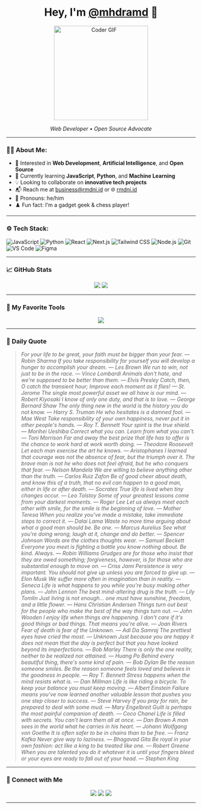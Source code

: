 <h1 align="center">Hey, I'm <a href="https://github.com/mhdramd" target="_blank">@mhdramd</a> 👋</h1>

<p align="center">
  <img src="https://raw.githubusercontent.com/rahulbanerjee26/githubProfileReadmeGenerator/main/gifs/code.gif" width="250" alt="Coder GIF">
</p>

<p align="center">
  <em>Web Developer • Open Source Advocate</em>
</p>

---

### 🧑‍💻 About Me:

- 👀 Interested in **Web Development**, **Artificial Intelligence**, and **Open Source**
- 🌱 Currently learning **JavaScript**, **Python**, and **Machine Learning**
- 💡 Looking to collaborate on **innovative tech projects**
- 📬 Reach me at [business@rmdni.id](mailto:business@rmdni.id) or 🌐 [rmdni.id](https://rmdni.id)
- 🧩 Pronouns: he/him  
- ♟️ Fun fact: I'm a gadget geek & chess player!

---

### ⚙️ Tech Stack:

![JavaScript](https://img.shields.io/badge/JavaScript-F7DF1E?style=flat-square&logo=javascript&logoColor=000)
![Python](https://img.shields.io/badge/Python-3776AB?style=flat-square&logo=python&logoColor=white)
![React](https://img.shields.io/badge/React-20232A?style=flat-square&logo=react&logoColor=61DAFB)
![Next.js](https://img.shields.io/badge/Next.js-000?style=flat-square&logo=nextdotjs&logoColor=white)
![Tailwind CSS](https://img.shields.io/badge/TailwindCSS-06B6D4?style=flat-square&logo=tailwindcss&logoColor=white)
![Node.js](https://img.shields.io/badge/Node.js-339933?style=flat-square&logo=nodedotjs&logoColor=white)
![Git](https://img.shields.io/badge/Git-F05032?style=flat-square&logo=git&logoColor=white)
![VS Code](https://img.shields.io/badge/VSCode-007ACC?style=flat-square&logo=visual-studio-code&logoColor=white)
![Figma](https://img.shields.io/badge/Figma-F24E1E?style=flat-square&logo=figma&logoColor=white)

---

### 📈 GitHub Stats

<p align="center">
  <img src="https://github-readme-stats.vercel.app/api?username=mhdramd&show_icons=true&theme=github_dark&hide_title=true" />
  <img src="https://github-readme-streak-stats.herokuapp.com?user=mhdramd&theme=github-dark" />
</p>

---

### 📌 My Favorite Tools

<p align="center">
  <img src="https://skillicons.dev/icons?i=js,ts,react,nextjs,py,nodejs,vscode,tailwind,figma,github" />
</p>

---

### 💬 Daily Quote

> _For your life to be great, your faith must be bigger than your fear. — Robin Sharma_
> _If you take responsibility for yourself you will develop a hunger to accomplish your dream. — Les Brown_
> _We run to win, not just to be in the race.   — Vince Lombardi_
> _Animals don't hate, and we're supposed to be better than them. — Elvis Presley_
> _Catch, then, O catch the transient hour; Improve each moment as it flies!  — St. Jerome_
> _The single most powerful asset we all have is our mind. — Robert Kiyosaki_
> _I know of only one duty, and that is to love. — George Bernard Shaw_
> _The only thing new in the world is the history you do not know. — Harry S. Truman_
> _He who hesitates is a damned fool. — Mae West_
> _Take responsibility of your own happiness, never put it in other people's hands. — Roy T. Bennett_
> _Your spirit is the true shield. — Morihei Ueshiba_
> _Correct what you can. Learn from what you can't. — Toni Morrison_
> _Far and away the best prize that life has to offer is the chance to work hard at work worth doing. — Theodore Roosevelt_
> _Let each man exercise the art he knows. — Aristophanes_
> _I learned that courage was not the absence of fear, but the triumph over it. The brave man is not he who does not feel afraid, but he who conquers that fear. — Nelson Mandela_
> _We are willing to believe anything other than the truth. — Carlos Ruiz Zafon_
> _Be of good cheer about death, and know this of a truth, that no evil can happen to a good man, either in life or after death. — Socrates_
> _True life is lived when tiny changes occur. — Leo Tolstoy_
> _Some of your greatest lessons come from your darkest moments. — Roger Lee_
> _Let us always meet each other with smile, for the smile is the beginning of love. — Mother Teresa_
> _When you realize you've made a mistake, take immediate steps to correct it. — Dalai Lama_
> _Waste no more time arguing about what a good man should be. Be one. — Marcus Aurelius_
> _See what you're doing wrong, laugh at it, change and do better. — Spencer Johnson_
> _Words are the clothes thoughts wear. — Samuel Beckett_
> _Everyone you meet is fighting a battle you know nothing about. Be kind. Always. — Robin Williams_
> _Grudges are for those who insist that they are owed something; forgiveness, however, is for those who are substantial enough to move on. — Criss Jami_
> _Persistence is very important. You should not give up unless you are forced to give up. — Elon Musk_
> _We suffer more often in imagination than in reality. — Seneca_
> _Life is what happens to you while you're busy making other plans. — John Lennon_
> _The best mind-altering drug is the truth. — Lily Tomlin_
> _Just living is not enough... one must have sunshine, freedom, and a little flower.  — Hans Christian Andersen_
> _Things turn out best for the people who make the best of the way things turn out. — John Wooden_
> _I enjoy life when things are happening. I don't care if it's good things or bad things. That means you're alive. — Joan Rivers_
> _Fear of death is fear of the Unknown. — Adi Da Samraj_
> _The prettiest eyes have cried the most. — Unknown_
> _Just because you are happy it does not mean that the day is perfect but that you have looked beyond its imperfections. — Bob Marley_
> _There is only the one reality, neither to be realized nor attained. — Huang Po_
> _Behind every beautiful thing, there's some kind of pain. — Bob Dylan_
> _Be the reason someone smiles. Be the reason someone feels loved and believes in the goodness in people. — Roy T. Bennett_
> _Stress happens when the mind resists what is. — Dan Millman_
> _Life is like riding a bicycle. To keep your balance you must keep moving. — Albert Einstein_
> _Failure means you've now learned another valuable lesson that pushes you one step closer to success. — Steve Harvey_
> _If you pray for rain, be prepared to deal with some mud. — Mary Engelbreit_
> _Guilt is perhaps the most painful companion of death. — Coco Chanel_
> _Life is filled with secrets. You can't learn them all at once. — Dan Brown_
> _A man sees in the world what he carries in his heart. — Johann Wolfgang von Goethe_
> _It is often safer to be in chains than to be free.  — Franz Kafka_
> _Never give way to laziness. — Bhagavad Gita_
> _Be royal in your own fashion: act like a king to be treated like one. — Robert Greene_
> _When you are talented you do it whatever it is until your fingers bleed or your eyes are ready to fall out of your head. — Stephen King_
<!-- QUOTE-HERE -->

---

### 🔗 Connect with Me

<p align="center">
  <a href="https://www.linkedin.com/in/rmdni/"><img src="https://img.shields.io/badge/LinkedIn-%230077B5.svg?style=flat-square&logo=linkedin&logoColor=white" /></a>
  <a href="https://rmdni.id"><img src="https://img.shields.io/badge/Website-%23212121.svg?style=flat-square&logo=Google-Chrome&logoColor=white" /></a>
  <a href="https://twitter.com/mhdramd"><img src="https://img.shields.io/badge/Twitter-%231DA1F2.svg?style=flat-square&logo=twitter&logoColor=white" /></a>
</p>

---
